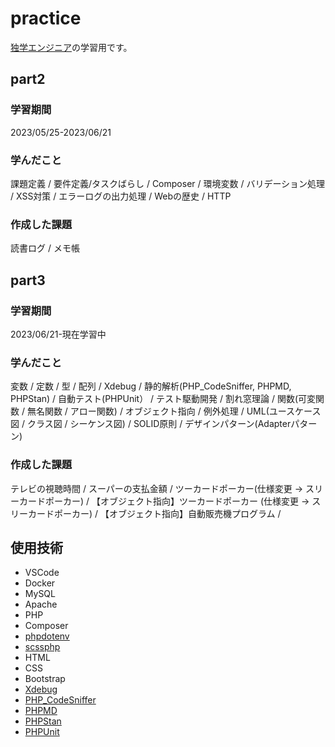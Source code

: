 # practice
[独学エンジニア](https://github.com/dokugaku-engineer/server-side.git)の学習用です。

## part2 
### 学習期間
2023/05/25-2023/06/21
### 学んだこと
課題定義 / 要件定義/タスクばらし / Composer / 環境変数 / バリデーション処理 / XSS対策 / エラーログの出力処理 / Webの歴史 / HTTP  
### 作成した課題
読書ログ / メモ帳 

## part3
### 学習期間
2023/06/21-現在学習中
### 学んだこと
変数 / 定数 / 型 / 配列 / Xdebug / 静的解析(PHP_CodeSniffer, PHPMD, PHPStan) / 自動テスト(PHPUnit） / テスト駆動開発 / 割れ窓理論 / 関数(可変関数 / 無名関数 / アロー関数) / オブジェクト指向 / 例外処理 / UML(ユースケース図 / クラス図 / シーケンス図) / SOLID原則 / デザインパターン(Adapterパターン)
### 作成した課題
テレビの視聴時間 / スーパーの支払金額 / ツーカードポーカー(仕様変更 → スリーカードポーカー) / 【オブジェクト指向】ツーカードポーカー (仕様変更 → スリーカードポーカー) / 【オブジェクト指向】自動販売機プログラム / 

## 使用技術
* VSCode
* Docker
* MySQL
* Apache
* PHP
* Composer
* [phpdotenv](https://github.com/vlucas/phpdotenv.git)
* [scssphp](https://scssphp.github.io/scssphp/)
* HTML
* CSS
* Bootstrap
* [Xdebug](https://github.com/xdebug/xdebug)
* [PHP_CodeSniffer](https://github.com/squizlabs/PHP_CodeSniffer)
* [PHPMD](https://github.com/phpmd/phpmd)
* [PHPStan](https://github.com/phpstan/phpstan)
* [PHPUnit](https://docs.phpunit.de/en/10.2/index.html)
